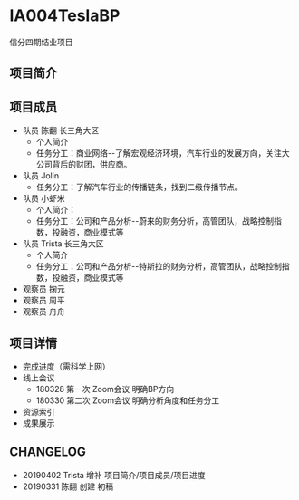 # IA004TeslaBP
信分四期结业项目

## 项目简介

## 项目成员
- 队员 陈翻 长三角大区 
  - 个人简介
  - 任务分工：商业网络--了解宏观经济环境，汽车行业的发展方向，关注大公司背后的财团，供应商。
- 队员 Jolin 
  - 任务分工：了解汽车行业的传播链条，找到二级传播节点。
- 队员 小虾米
  - 个人简介：
  - 任务分工：公司和产品分析--蔚来的财务分析，高管团队，战略控制指数，投融资，商业模式等
- 队员 Trista 长三角大区
  - 个人简介
  - 任务分工：公司和产品分析--特斯拉的财务分析，高管团队，战略控制指数，投融资，商业模式等
- 观察员 掬元
- 观察员 周平
- 观察员 舟舟

## 项目详情
- [完成进度](https://docs.google.com/spreadsheets/d/12GJ8o2PgIxonJQICZq68peQB-j2wdH3pv-suBxFVPUw/edit?usp=sharing)（需科学上网）
- 线上会议
  - 180328 第一次 Zoom会议 明确BP方向
  - 180330 第二次 Zoom会议 明确分析角度和任务分工
- 资源索引
- 成果展示
  
## CHANGELOG
- 20190402 Trista 增补 项目简介/项目成员/项目进度
- 20190331 陈翻 创建 初稿



